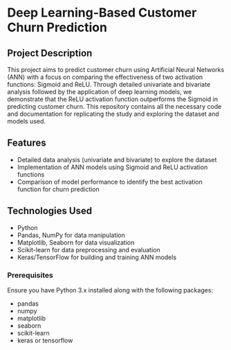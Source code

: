 # Deep Learning-Based Customer Churn Prediction
## Project Description

This project aims to predict customer churn using Artificial Neural Networks (ANN) with a focus on comparing the effectiveness of two activation functions: Sigmoid and ReLU. Through detailed univariate and bivariate analysis followed by the application of deep learning models, we demonstrate that the ReLU activation function outperforms the Sigmoid in predicting customer churn. This repository contains all the necessary code and documentation for replicating the study and exploring the dataset and models used.


## Features

- Detailed data analysis (univariate and bivariate) to explore the dataset
- Implementation of ANN models using Sigmoid and ReLU activation functions
- Comparison of model performance to identify the best activation function for churn prediction


## Technologies Used

- Python
- Pandas, NumPy for data manipulation
- Matplotlib, Seaborn for data visualization
- Scikit-learn for data preprocessing and evaluation
- Keras/TensorFlow for building and training ANN models


### Prerequisites

Ensure you have Python 3.x installed along with the following packages:
- pandas
- numpy
- matplotlib
- seaborn
- scikit-learn
- keras or tensorflow

